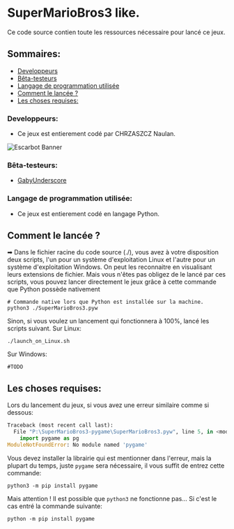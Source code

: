 # SuperMarioBros3 like.
Ce code source contien toute les ressources nécessaire pour lancé ce jeux.
## Sommaires:
- [Developpeurs](#developpeurs)
- [Bêta-testeurs](#bta-testeurs)
- [Langage de programmation utilisée](#langage-de-programmation-utilise)
- [Comment le lancée ?](#comment-le-lance-)
- [Les choses requises:](#les-choses-requises)

### Developpeurs:
- Ce jeux est entierement codé par CHRZASZCZ Naulan.

![Escarbot Banner](https://eapi.pcloud.com/getpubthumb?code=XZmubJZO3RLKrQ4bwSiOupYtRg78SzGx3N7&linkpassword=undefined&size=1600x315&crop=0&type=auto)

### Bêta-testeurs:
- [GabyUnderscore](https://www.twitch.tv/gabyunderscore)

### Langage de programmation utilisée:
- Ce jeux est entierement codé en langage Python.

## Comment le lancée ?
➡ Dans le fichier racine du code source (./), vous avez à votre disposition deux scripts, l'un pour un système d'exploitation 
Linux et l'autre pour un système d'exploitation Windows.
On peut les reconnaitre en visualisant leurs extensions de fichier. Mais vous n'êtes pas obligez de le lancé par ces 
scripts, vous pouvez lancer directement le jeux grâce à cette commande que Python possède nativement
```commandline
# Commande native lors que Python est installée sur la machine. 
python3 ./SuperMarioBros3.pyw
```
Sinon, si vous voulez un lancement qui fonctionnera à 100%, lancé les scripts suivant.
Sur Linux:
```commandline
./launch_on_Linux.sh
```
Sur Windows:
```commandline
#TODO
```
## Les choses requises:
Lors du lancement du jeux, si vous avez une erreur similaire comme si dessous:
```python
Traceback (most recent call last):
  File "P:\SuperMarioBros3-pygame\SuperMarioBros3.pyw", line 5, in <module>
    import pygame as pg
ModuleNotFoundError: No module named 'pygame'
```
Vous devez installer la librairie qui est mentionner dans l'erreur, mais la plupart du temps, juste `pygame` sera 
nécessaire, il vous suffit de entrez cette commande:
```commandline
python3 -m pip install pygame
```
Mais attention ! Il est possible que `python3` ne fonctionne pas... Si c'est le cas entré la commande suivante:
```commandline
python -m pip install pygame
```